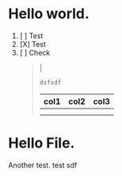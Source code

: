 # Hello world.

1. [ ] Test
2. [X] Test
3. [ ] Check
    > |
    >
    > ```
    > dsfsdf
    > ```
    > | col1 | col2 | col3 |
    > | ---- | ---- | ---- |
    > |      |      |      |
    > |      |      |      |
    >

# Hello File.
Another test.
test
sdf